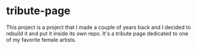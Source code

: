 # tribute-page
This project is a project that I made a couple of years back and I decided to rebuild it and put it inside its own repo. It's a tribute page dedicated to one of my favorite female artists.